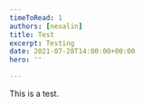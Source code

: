 ```yaml
---
timeToRead: 1
authors: [nexalin]
title: Test
excerpt: Testing
date: 2021-07-28T14:00:00+00:00
hero: ''

---
```

This is a test.